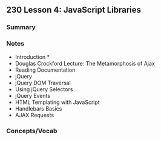 ## 230 Lesson 4: JavaScript Libraries

### Summary

### Notes

* Introduction
  * 
* Douglas Crockford Lecture: The Metamorphosis of Ajax
* Reading Documentation
* jQuery
* jQuery DOM Traversal
* Using jQuery Selectors
* jQuery Events
* HTML Templating with JavaScript
* Handlebars Basics
* AJAX Requests

### Concepts/Vocab